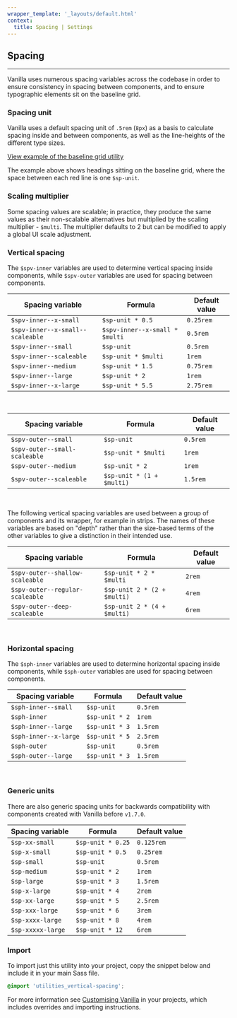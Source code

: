 ```yaml
---
wrapper_template: '_layouts/default.html'
context:
  title: Spacing | Settings
---
```


## Spacing

<hr>

Vanilla uses numerous spacing variables across the codebase in order to ensure consistency in spacing between components, and to ensure typographic elements sit on the baseline grid.

### Spacing unit

Vanilla uses a default spacing unit of `.5rem` (`8px`) as a basis to calculate spacing inside and between components, as well as the line-heights of the different type sizes.

<a href="/docs/examples/utilities/baseline-grid/" class="js-example">
View example of the baseline grid utility
</a>

The example above shows headings sitting on the baseline grid, where the space between each red line is one `$sp-unit`.

### Scaling multiplier

Some spacing values are scalable; in practice, they produce the same values as their non-scalable alternatives but multiplied by the scaling multiplier - `$multi`. The multiplier defaults to 2 but can be modified to apply a global UI scale adjustment.

### Vertical spacing

The `$spv-inner` variables are used to determine vertical spacing inside components, while `$spv-outer` variables are used for spacing between components.

| Spacing variable                 | Formula                        | Default value |
| -------------------------------- | ------------------------------ | ------------- |
| `$spv-inner--x-small`            | `$sp-unit * 0.5`               | `0.25rem`     |
| `$spv-inner--x-small--scaleable` | `$spv-inner--x-small * $multi` | `0.5rem`      |
| `$spv-inner--small`              | `$sp-unit`                     | `0.5rem`      |
| `$spv-inner--scaleable`          | `$sp-unit * $multi`            | `1rem`        |
| `$spv-inner--medium`             | `$sp-unit * 1.5`               | `0.75rem`     |
| `$spv-inner--large`              | `$sp-unit * 2`                 | `1rem`        |
| `$spv-inner--x-large`            | `$sp-unit * 5.5`               | `2.75rem`     |

<br>

| Spacing variable              | Formula                   | Default value |
| ----------------------------- | ------------------------- | ------------- |
| `$spv-outer--small`           | `$sp-unit`                | `0.5rem`      |
| `$spv-outer--small-scaleable` | `$sp-unit * $multi`       | `1rem`        |
| `$spv-outer--medium`          | `$sp-unit * 2`            | `1rem`        |
| `$spv-outer--scaleable`       | `$sp-unit * (1 + $multi)` | `1.5rem`      |

<br>

The following vertical spacing variables are used between a group of components and its wrapper, for example in strips. The names of these variables are based on "depth" rather than the size-based terms of the other variables to give a distinction in their intended use.

| Spacing variable                | Formula                     | Default value |
| ------------------------------- | --------------------------- | ------------- |
| `$spv-outer--shallow-scaleable` | `$sp-unit * 2 * $multi`     | `2rem`        |
| `$spv-outer--regular-scaleable` | `$sp-unit 2 * (2 + $multi)` | `4rem`        |
| `$spv-outer--deep-scaleable`    | `$sp-unit 2 * (4 + $multi)` | `6rem`        |

<br>

### Horizontal spacing

The `$sph-inner` variables are used to determine horizontal spacing inside components, while `$sph-outer` variables are used for spacing between components.

| Spacing variable      | Formula        | Default value |
| --------------------- | -------------- | ------------- |
| `$sph-inner--small`   | `$sp-unit`     | `0.5rem`      |
| `$sph-inner`          | `$sp-unit * 2` | `1rem`        |
| `$sph-inner--large`   | `$sp-unit * 3` | `1.5rem`      |
| `$sph-inner--x-large` | `$sp-unit * 5` | `2.5rem`      |
| `$sph-outer`          | `$sp-unit`     | `0.5rem`      |
| `$sph-outer--large`   | `$sp-unit * 3` | `1.5rem`      |

<br>

### Generic units

There are also generic spacing units for backwards compatibility with components created with Vanilla before `v1.7.0`.

| Spacing variable  | Formula           | Default value |
| ----------------- | ----------------- | ------------- |
| `$sp-xx-small`    | `$sp-unit * 0.25` | `0.125rem`    |
| `$sp-x-small`     | `$sp-unit * 0.5`  | `0.25rem`     |
| `$sp-small`       | `$sp-unit`        | `0.5rem`      |
| `$sp-medium`      | `$sp-unit * 2`    | `1rem`        |
| `$sp-large`       | `$sp-unit * 3`    | `1.5rem`      |
| `$sp-x-large`     | `$sp-unit * 4`    | `2rem`        |
| `$sp-xx-large`    | `$sp-unit * 5`    | `2.5rem`      |
| `$sp-xxx-large`   | `$sp-unit * 6`    | `3rem`        |
| `$sp-xxxx-large`  | `$sp-unit * 8`    | `4rem`        |
| `$sp-xxxxx-large` | `$sp-unit * 12`   | `6rem`        |

### Import

To import just this utility into your project, copy the snippet below and include it in your main Sass file.

```scss
@import 'utilities_vertical-spacing';
```

For more information see [Customising Vanilla](/docs/customising-vanilla/) in your projects, which includes overrides and importing instructions.
